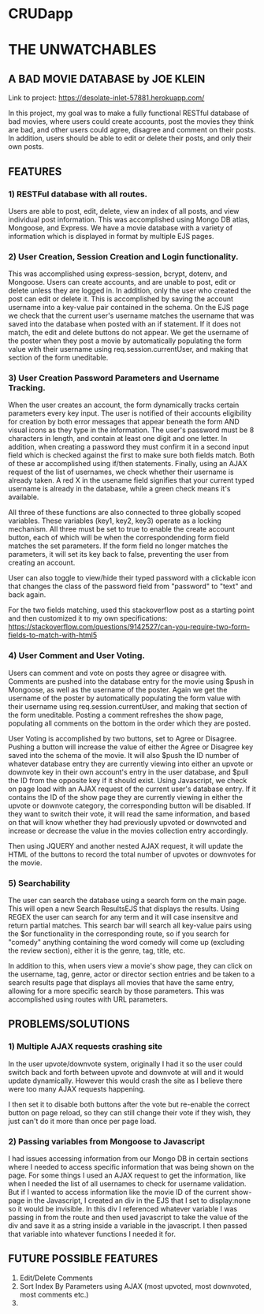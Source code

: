 # CRUDapp
# THE UNWATCHABLES
## A BAD MOVIE DATABASE by JOE KLEIN

Link to project: https://desolate-inlet-57881.herokuapp.com/

In this project, my goal was to make a fully functional RESTful database of bad movies, where users could create accounts, post the movies they think are bad, and other users could agree, disagree and comment on their posts. In addition, users should be able to edit or delete their posts, and only their own posts.

## FEATURES

### 1) RESTFul database with all routes. 

Users are able to post, edit, delete, view an index of all posts, and view individual post information. This was accomplished using Mongo DB atlas, Mongoose, and Express. We have a movie database with a variety of information which is displayed in format by multiple EJS pages.

### 2) User Creation, Session Creation and Login functionality. 

This was accomplished using express-session, bcrypt, dotenv, and Mongoose. Users can create accounts, and are unable to post, edit or delete unless they are logged in. In addition, only the user who created the post can edit or delete it. This is accomplished by saving the account username into a key-value pair contained in the schema. On the EJS page we check that the current user's username matches the username that was saved into the database when posted with an if statement. If it does not match, the edit and delete buttons do not appear. We get the username of the poster when they post a movie by automatically populating the form value with their username using req.session.currentUser, and making that section of the form uneditable.


### 3) User Creation Password Parameters and Username Tracking. 

When the user creates an account, the form dynamically tracks certain parameters every key input. The user is notified of their accounts eligibility for creation by both error messages that appear beneath the form AND visual icons as they type in the information. The user's password must be 8 characters in length, and contain at least one digit and one letter. In addition, when creating a password they must confirm it in a second input field which is checked against the first to make sure both fields match. Both of these ar accomplished using if/then statements. Finally, using an AJAX request of the list of usernames, we check whether their username is already taken. A red X in the usename field signifies that your current typed username is already in the database, while a green check means it's available.

All three of these functions are also connected to three globally scoped variables. These variables (key1, key2, key3) operate as a locking mechanism. All three must be set to true to enable the create account button, each of which will be when the correspondending form field matches the set parameters. If the form field no longer matches the parameters, it will set its key back to false, preventing the user from creating an account. 

User can also toggle to view/hide their typed password with a clickable icon that changes the class of the password field from "password" to "text" and back again. 



For the two fields matching, used this stackoverflow post as a starting point and then customized it to my own specifications:
https://stackoverflow.com/questions/9142527/can-you-require-two-form-fields-to-match-with-html5

### 4) User Comment and User Voting. 

Users can comment and vote on posts they agree or disagree with. Comments are pushed into the database entry for the movie using $push in Mongoose, as well as the username of the poster. Again we get the username of the poster by automatically populating the form value with their username using req.session.currentUser, and making that section of the form uneditable. Posting a comment refreshes the show page, populating all comments on the bottom in the order which they are posted.

User Voting is accomplished by two buttons, set to Agree or Disagree. Pushing a button will increase the value of either the Agree or Disagree key saved into the schema of the movie. It will also $push the ID number of whatever database entry they are currently viewing into either an upvote or downvote key in their own account's entry in the user database, and $pull the ID from the opposite key if it should exist. Using Javascript, we check on page load with an AJAX request of the current user's database entry. If it contains the ID of the show page they are currently viewing in either the upvote or downvote category, the corresponding button will be disabled. If they want to switch their vote, it will read the same information, and based on that will know whether they had previously upvoted or downvoted and increase or decrease the value in the movies collection entry accordingly. 

Then using JQUERY and another nested AJAX request, it will update the HTML of the buttons to record the total number of upvotes or downvotes for the movie.

### 5) Searchability

The user can search the database using a search form on the main page. This will open a new Search ResultsEJS that displays the results. Using REGEX the user can search for any term and it will case insensitve and return partial matches. This search bar will search all key-value pairs using the $or functionality in the corresponding route, so if you search for "comedy" anything containing the word comedy will come up (excluding the review section), either it is the genre, tag, title, etc. 

In addition to this, when users view a movie's show page, they can click on the username, tag, genre, actor or director section entries and be taken to a search results page that displays all movies that have the same entry, allowing for a more specific search by those parameters. This was accomplished using routes with URL parameters. 

## PROBLEMS/SOLUTIONS

### 1) Multiple AJAX requests crashing site

In the user upvote/downvote system, originally I had it so the user could switch back and forth between upvote and downvote at will and it would update dynamically. However this would crash the site as I believe there were too many AJAX requests happening. 

I then set it to disable both buttons after the vote but re-enable the correct button on page reload, so they can still change their vote if they wish, they just can't do it more than once per page load. 

### 2) Passing variables from Mongoose to Javascript

I had issues accessing information from our Mongo DB in certain sections where I needed to access specific information that was being shown on the page. For some things I used an AJAX request to get the information, like when I needed the list of all usernames to check for username validation. But if I wanted to access information like the movie ID of the current show-page in the Javascript, I created an div in the EJS that I set to display:none so it would be invisible. In this div I referenced whatever variable I was passing in from the route and then used javascript to take the value of the div and save it as a string inside a variable in the javascript. I then passed that variable into whatever functions I needed it for. 

## FUTURE POSSIBLE FEATURES

1) Edit/Delete Comments
2) Sort Index By Parameters using AJAX (most upvoted, most downvoted, most comments etc.)
3) 